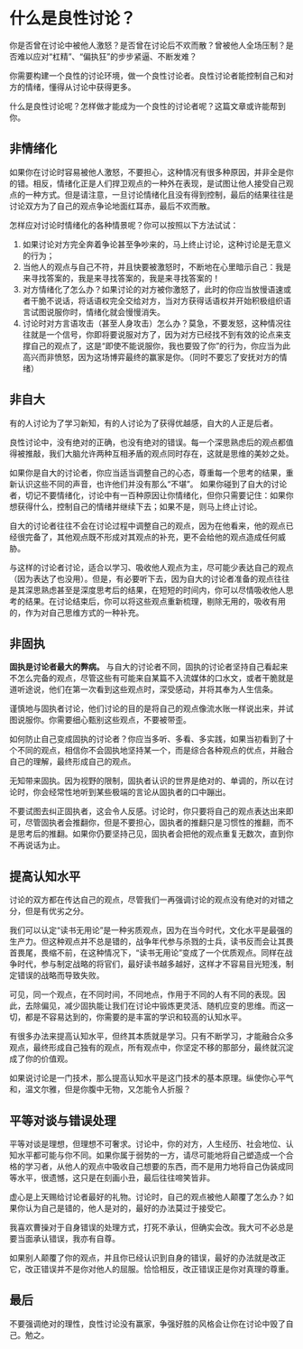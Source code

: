 # 什么是良性讨论？

你是否曾在讨论中被他人激怒？是否曾在讨论后不欢而散？曾被他人全场压制？是否难以应对“杠精”、“偏执狂”的步步紧逼、不断发难？

你需要构建一个良性的讨论环境，做一个良性讨论者。良性讨论者能控制自己和对方的情绪，懂得从讨论中获得更多。

什么是良性讨论呢？怎样做才能成为一个良性的讨论者呢？这篇文章或许能帮到你。

## 非情绪化

如果你在讨论时容易被他人激怒，不要担心，这种情况有很多种原因，并非全是你的错。相反，情绪化正是人们捍卫观点的一种外在表现，是试图让他人接受自己观点的一种方式。但是请注意，一旦讨论情绪化且没有得到控制，最后的结果往往是讨论双方为了自己的观点争论地面红耳赤，最后不欢而散。

怎样应对讨论时情绪化的各种情景呢？你可以按照以下方法试试：

1. 如果讨论对方完全奔着争论甚至争吵来的，马上终止讨论，这种讨论是无意义的行为；
2. 当他人的观点与自己不符，并且快要被激怒时，不断地在心里暗示自己：我是来寻找答案的，我是来寻找答案的，我是来寻找答案的！
3. 对方情绪化了怎么办？如果讨论的对方被你激怒了，此时的你应当放慢语速或者干脆不说话，将话语权完全交给对方，当对方获得话语权并开始积极组织语言试图说服你时，情绪化就会慢慢消失。
4. 讨论时对方言语攻击（甚至人身攻击）怎么办？莫急，不要发怒，这种情况往往就是一个信号，你即将要说服对方了，因为对方已经找不到有效的论点来支撑自己的观点了，这是“即使不能说服你，我也要毁了你”的行为，你应当为此高兴而非愤怒，因为这场博弈最终的赢家是你。（同时不要忘了安抚对方的情绪）

## 非自大

有的人讨论为了学习新知，有的人讨论为了获得优越感，自大的人正是后者。

良性讨论中，没有绝对的正确，也没有绝对的错误。每一个深思熟虑后的观点都值得被推敲，我们大脑允许两种互相矛盾的观点同时存在，这就是思维的美妙之处。

如果你是自大的讨论者，你应当适当调整自己的心态，尊重每一个思考的结果，重新认识这些不同的声音，也许他们并没有那么“不堪”。
如果你碰到了自大的讨论者，切记不要情绪化，讨论中有一百种原因让你情绪化，但你只需要记住：如果你想获得什么，控制自己的情绪并继续下去；如果不是，则马上终止讨论。

自大的讨论者往往不会在讨论过程中调整自己的观点，因为在他看来，他的观点已经很完备了，其他观点既不形成对其观点的补充，更不会给他的观点造成任何威胁。

与这样的讨论者讨论，适合以学习、吸收他人观点为主，尽可能少表达自己的观点（因为表达了也没用）。但是，有必要听下去，因为自大的讨论者准备的观点往往是其深思熟虑甚至是深度思考后的结果，在短短的时间内，你可以尽情吸收他人思考的结果。在讨论结束后，你可以将这些观点重新梳理，剔除无用的，吸收有用的，作为对自己思维方式的一种补充。

## 非固执

**固执是讨论者最大的弊病。**
与自大的讨论者不同，固执的讨论者坚持自己看起来不怎么完备的观点，尽管这些有可能来自某篇不入流媒体的口水文，或者干脆就是道听途说，他们在第一次看到这些观点时，深受感动，并将其奉为人生信条。

谨慎地与固执者讨论，他们讨论的目的是将自己的观点像流水账一样说出来，并试图说服你。你需要细心甄别这些观点，不要被带歪。

如何防止自己变成固执的讨论者？你应当多听、多看、多实践，如果当初看到了十个不同的观点，相信你不会固执地坚持某一个，而是综合各种观点的优点，并融合自己的理解，最终形成自己的观点。

无知带来固执。因为视野的限制，固执者认识的世界是绝对的、单调的，所以在讨论时，你会经常性地听到某些极端的言论从固执者的口中蹦出。

不要试图去纠正固执者，这会令人反感。讨论时，你只要将自己的观点表达出来即可，尽管固执者会推翻你，但是不要担心，固执者的推翻只是习惯性的推翻，而不是思考后的推翻。如果你仍要坚持己见，固执者会把他的观点重复无数次，直到你不再说话为止。

## 提高认知水平

讨论的双方都在传达自己的观点，尽管我们一再强调讨论的观点没有绝对的对错之分，但是有优劣之分。

我们可以认定“读书无用论”是一种劣质观点，因为在当今时代，文化水平是最强的生产力。但这种观点并不总是错的，战争年代参与杀戮的士兵，读书反而会让其畏首畏尾，畏缩不前，在这种情况下，“读书无用论”变成了一个优质观点。同样在战争时代，参与制定战略的将官们，最好读书越多越好，这样才不容易目光短浅，制定错误的战略而导致失败。

可见，同一个观点，在不同时间，不同地点，作用于不同的人有不同的表现。因此，去除偏见，减少固执能让我们在讨论中锻炼更灵活、随机应变的思维。而这一切，都是不容易达到的，你需要的是丰富的学识和较高的认知水平。

有很多办法来提高认知水平，但终其本质就是学习。只有不断学习，才能融合众多观点，最终形成自己独有的观点，所有观点中，你坚定不移的那部分，最终就沉淀成了你的价值观。

如果说讨论是一门技术，那么提高认知水平是这门技术的基本原理。纵使你心平气和，温文尔雅，但是你腹中无物，又怎能令人折服？

## 平等对谈与错误处理

平等对谈是理想，但理想不可奢求。讨论中，你的对方，人生经历、社会地位、认知水平都可能与你不同。如果你属于弱势的一方，请尽可能地将自己塑造成一个合格的学习者，从他人的观点中吸收自己想要的东西，而不是用力地将自己伪装成同等水平，很遗憾，这只是在刻画小丑，最后往往啼笑皆非。

虚心是上天赐给讨论者最好的礼物。讨论时，自己的观点被他人颠覆了怎么办？如果你认为自己是错的，他人是对的，最好的办法莫过于接受它。

我喜欢曹操对于自身错误的处理方式，打死不承认，但确实会改。我大可不必总是要当面承认错误，我亦有自尊。

如果别人颠覆了你的观点，并且你已经认识到自身的错误，最好的办法就是改正它，改正错误并不是你对他人的屈服。恰恰相反，改正错误正是你对真理的尊重。

## 最后

不要强调绝对的理性，良性讨论没有赢家，争强好胜的风格会让你在讨论中毁了自己。勉之。

